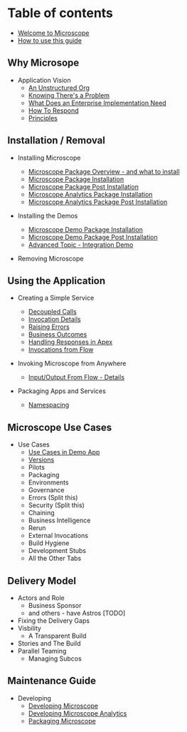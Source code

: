 # Table of contents

* [Welcome to Microscope](getting-started/Welcome.md)
* [How to use this guide](guides/HowToUseGuides.md)

## Why Microsope

* Application Vision
  * [An Unstructured Org](vision/UnstructuredOrg.md)
  * [Knowing There's a Problem](vision/KnowThereProblem.md)
  * [What Does an Enterprise Implementation Need](vision/EnterpriseImplementation.md)
  * [How To Respond](vision/HowToRespond.md)
  * [Principles](vision/Principles.md)

## Installation / Removal

* Installing Microscope
  * [Microscope Package Overview - and what to install](installation/PackageOverview.md)
  * [Microscope Package Installation](installation/Installation.md)
  * [Microscope Package Post Installation](installation/InstallationPost.md)
  * [Microscope Analytics Package Installation](installation/InstallationAnalytics.md)
  * [Microscope Analytics Package Post Installation](installation/InstallationAnalyticsPost.md)

* Installing the Demos
  * [Microscope Demo Package Installation](installation/InstallationDemo.md)
  * [Microscope Demo Package Post Installation](installation/InstallationDemoPost.md)
  * [Advanced Topic - Integration Demo](installation/IntegrationDemo.md)

* Removing Microscope

## Using the Application

* Creating a Simple Service
  * [Decoupled Calls](getting-started/DecoupledMethod.md)
  * [Invocation Details](getting-started/InvocationDetails.md)
  * [Raising Errors](getting-started/ErrorRaising.md)
  * [Business Outcomes](getting-started/BusinessOutcomes.md)
  * [Handling Responses in Apex](getting-started/ErrorHandling.md)
  * [Invocations from Flow](getting-started/ExampleFlow.md)

* Invoking Microscope from Anywhere
  * [Input/Output From Flow - Details](./invocations/InvocationFromFlow.md)

* Packaging Apps and Services
  * [Namespacing](packages/Namespaces.md)

## Microscope Use Cases

* Use Cases
  * [Use Cases in Demo App](use-cases/UseCasesDemo.md)
  * [Versions](use-cases/Versions.md)
  * Pilots
  * Packaging
  * Environments
  * Governance
  * Errors (Split this)
  * Security (Split this)
  * Chaining
  * Business Intelligence
  * Rerun
  * External Invocations
  * Build Hygiene
  * Development Stubs
  * All the Other Tabs



## Delivery Model

* Actors and Role
  * Business Sponsor
  * and others - have Astros [TODO]
* Fixing the Delivery Gaps
* Visbility
  * A Transparent Build
* Stories and The Build
* Parallel Teaming
  * Managing Subcos




## Maintenance Guide

* Developing
  * [Developing Microscope](app-maintenance/DevelopingMicroscope.md)
  * [Developing Microscope Analytics](app-maintenance/DevelopingMicroscopeAnalytics.md)
  * [Packaging Microscope](app-maintenance/PackagingMicroscope.md)




